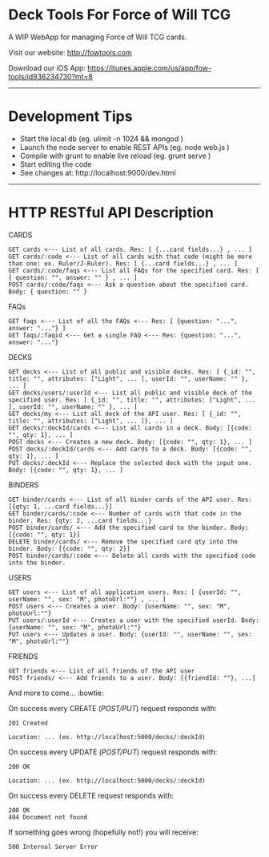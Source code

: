 Deck Tools For Force of Will TCG
===========

A WIP WebApp for managing Force of Will TCG cards.

Visit our website: http://fowtools.com

Download our iOS App: https://itunes.apple.com/us/app/fow-tools/id936234730?mt=8

---- 
Development Tips
===========

  - Start the local db (eg. ulimit -n 1024 && mongod )
  - Launch the node server to enable REST APIs (eg. node web.js )
  - Compile with grunt to enable live reload (eg. grunt serve )
  - Start editing the code
  - See changes at: http://localhost:9000/dev.html
  
---- 
HTTP RESTful API Description
===========

CARDS

    GET cards <--- List of all cards. Res: [ {...card fields...} , ... ]
    GET cards/:code <--- List of all cards with that code (might be more than one: ex. Ruler/J-Ruler). Res: [ {...card fields...} , ... ]
    GET cards/:code/faqs <--- List all FAQs for the specified card. Res: [ { question: "", answer: "" } , ... ]
    POST cards/:code/faqs <--- Ask a question about the specified card. Body: { question: "" }
    
FAQs

    GET faqs <--- List of all the FAQs <--- Res: [ {question: "...", answer: "..."} ]
    GET faqs/:faqid <--- Get a single FAQ <--- Res: {question: "...", answer: "..."}

DECKS

    GET decks <--- List of all public and visible decks. Res: [ {_id: "", title: "", attributes: ["Light", ... ], userId: "", userName: "" }, ... ]
    GET decks/users/:userId <--- List all public and visible deck of the specified user. Res: [ {_id: "", title: "", attributes: ["Light", ... ], userId: "", userName: "" }, ... ]
    GET decks/my <--- List all deck of the API user. Res: [ {_id: "", title: "", attributes: ["Light", ... ]}, ... ]
    GET decks/:deckId/cards <--- List all cards in a deck. Body: [{code: "", qty: 1}, ... ]
    POST decks <--- Creates a new deck. Body: [{code: "", qty: 1}, ... ]
    POST decks/:deckId/cards <--- Add cards to a deck. Body: [{code: "", qty: 1}, ... ]
    PUT decks/:deckId <--- Replace the selected deck with the input one. Body: [{code: "", qty: 1}, ... ]

BINDERS

    GET binder/cards <--- List of all binder cards of the API user. Res: [{qty: 1, ...card fields...}]
    GET binder/cards/:code <--- Number of cards with that code in the binder. Res: {qty: 2, ...card fields...}
    POST binder/cards/ <--- Add the specified card to the binder. Body: [{code: "", qty: 1}]
    DELETE binder/cards/ <--- Remove the specified card qty into the binder. Body: [{code: "", qty: 2}]
    POST binder/cards/:code <--- Delete all cards with the specified code into the binder.

USERS

    GET users <--- List of all application users. Res: [ {userId: "", userName: "", sex: "M", photoUrl:""} , ... ]
    POST users <--- Creates a user. Body: {userName: "", sex: "M", photoUrl:""}
    PUT users/:userId <--- Creates a user with the specified userId. Body: {userName: "", sex: "M", photoUrl:""}
    PUT users <--- Updates a user. Body: {userId: "", userName: "", sex: "M", photoUrl:""}

FRIENDS

    GET friends <--- List of all friends of the API user
    POST friends/ <--- Add friends to a user. Body: [{friendId: ""}, ...] 

And more to come... :bowtie:


On success every CREATE (*POST/PUT*) request responds with:

    201 Created

    Location: ... (ex. http://localhost:5000/decks/:deckId)


On success every UPDATE (*POST/PUT*) request responds with:

    200 OK

    Location: ... (ex. http://localhost:5000/decks/:deckId)

On success every DELETE request responds with:

    200 OK
    404 Document not found

If something goes wrong (hopefully not!) you will receive:

    500 Internal Server Error
